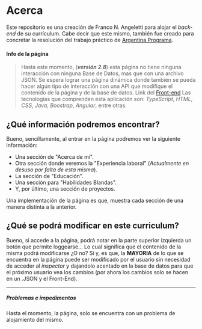 # Acerca

 Este repositorio es una creación de Franco N. Angeletti para alojar el *back-end* de su currículum. Cabe decir que este mismo, también fue creado para concretar la resolución del trabajo práctico de [Argentina Programa](https://www.argentina.gob.ar/economia/conocimiento/argentina-programa).
 
#### Info de la página

> Hasta este momento, (***versión 2.8***) esta página no tiene ninguna interacción con ninguna Base de Datos, mas que con una archivo JSON. Se espera lograr una página dinámica donde también se pueda hacer algún tipo de interacción con una API que modifique el contenido de la página y de la base de datos. Link del [Front-end](https://github.com/FNA2003/Portfolio-FrontEnd-ArgPrograma-/tree/main/portfolio)
> Las tecnologías que comprenden esta aplicación son: *TypeScript*, *HTML*, *CSS*, *Java*, *Boostrap*, *Angular*, entre otras.

## ¿Qué información podremos encontrar?

Bueno, sencillamente, al entrar en la página podremos ver la siguiente información:
- Una sección de "Acerca de mi".
- Otra sección donde veremos la "Experiencia laboral" (*Actualmente en desuso por falta de esta misma*).
- La sección de "Educación".
- Una sección para "Habilidades Blandas".
- Y, por último, una sección de proyectos.

Una implementación de la página es que, muestra cada sección de una manera distinta a la anterior.

## ¿Qué se podrá modificar en este curriculum?

 Bueno, si accede a la página, podrá notar en la parte superior izquierda un botón que permite loggearse... Lo cual significa que el contenido de la misma podrá modificarse ¿O no? Si y, es que, la **MAYORIA** de lo que se encuentra en la página puede ser modificado por el usuario sin necesidad de acceder al *inspector* y dajandolo acentado en la base de datos para que el próximo usuario vea los cambios (por ahora los cambios solo se hacen en un .JSON y el Front-End).


---
##### Problemas e impedimentos

 Hasta el momento, la página, solo se encuentra con un problema de alojamiento del mismo.